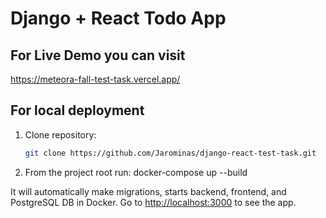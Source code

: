 # Django + React Todo App

## For Live Demo you can visit

<https://meteora-fall-test-task.vercel.app/>

## For local deployment

1. Clone repository:

    ```bash
    git clone https://github.com/Jarominas/django-react-test-task.git
    ```

2. From the project root run:
   docker-compose up --build

It will automatically make migrations, starts backend, frontend, and PostgreSQL DB in Docker.
Go to <http://localhost:3000> to see the app.
